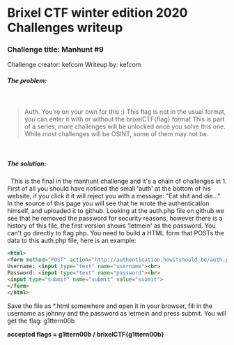 # Brixel CTF winter edition 2020 Challenges writeup
### Challenge title: Manhunt #9
Challenge creator: kefcom
Writeup by: kefcom

##### The problem:
&nbsp;
>Auth. You're on your own for this :)
This flag is not in the usual format, you can enter it with or without the brixelCTF{flag} format
This is part of a series, more challenges will be unlocked once you solve this one. While most challenges will be OSINT, some of them may not be.


&nbsp;
##### The solution:
&nbsp;
This is the final in the manhunt challenge and it's a chain of challenges in 1. First of all you should have noticed the small 'auth' at the bottom of his website, if you click it it will reject you with a message: "Eat shit and die...". In the source of this page you will see that he wrote the authentication himself, and uploaded it to github.
Looking at the auth.php file on github we see that he removed the password for security reasons, however there is a history of this file, the first version shows 'letmein' as the password. You can't go directly to flag.php.
You need to build a HTML form that POSTs the data to this auth.php file, here is an example:

```HTML
<html>
<form method="POST" action="http://authentication.howitshould.be/auth.php" target="_SELF">
Username: <input type="text" name="username"><br>
Password: <input type="text" name="password"><br>
<input type="submit" name="submit" value="submit">
</form>
</html>
```
Save the file as *.html somewhere and open it in your browser, fill in the username as johnny and the password as letmein and press submit.
You will get the flag: g1ttern00b


**accepted flags = g1ttern00b / brixelCTF{g1ttern00b}**
